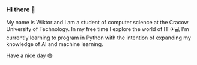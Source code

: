 ### Hi there 👋

My name is Wiktor and I am a student of computer science at the Cracow University of Technology. </b>
In my free time I explore the world of IT ✈💻
I'm currently learning to program in Python with the intention of expanding my knowledge of AI and machine learning.

Have a nice day 😄
